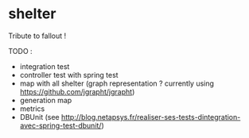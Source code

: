 # shelter
Tribute to fallout !


TODO : 
 - integration test 
 - controller test with spring test
 - map with all shelter (graph representation ? currently using https://github.com/jgrapht/jgrapht)
 - generation map
 - metrics
 - DBUnit (see http://blog.netapsys.fr/realiser-ses-tests-dintegration-avec-spring-test-dbunit/)
 